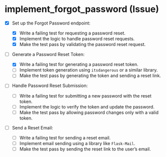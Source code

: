 # implement_forgot_password (Issue)

- [x] Set up the Forgot Password endpoint:

  - [x] Write a failing test for requesting a password reset.
  - [x] Implement the logic to handle password reset requests.
  - [x] Make the test pass by validating the password reset request.

- [ ] Generate a Password Reset Token:

  - [x] Write a failing test for generating a password reset token.
  - [ ] Implement token generation using `itsdangerous` or a similar library.
  - [ ] Make the test pass by generating the token and sending a reset link.

- [ ] Handle Password Reset Submission:

  - [ ] Write a failing test for submitting a new password with the reset token.
  - [ ] Implement the logic to verify the token and update the password.
  - [ ] Make the test pass by allowing password changes only with a valid token.

- [ ] Send a Reset Email:

  - [ ] Write a failing test for sending a reset email.
  - [ ] Implement email sending using a library like `Flask-Mail`.
  - [ ] Make the test pass by sending the reset link to the user’s email.
